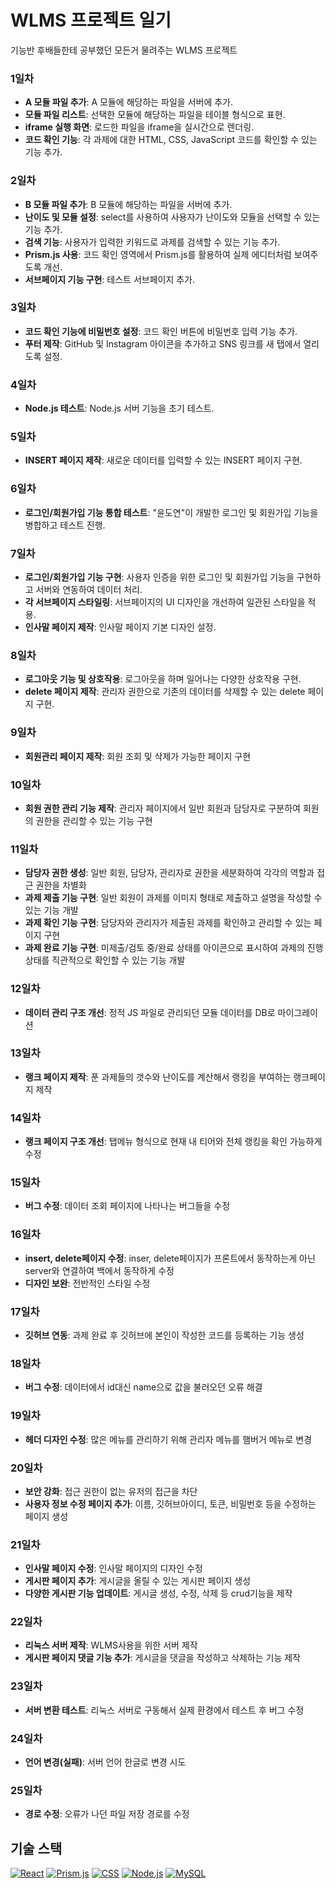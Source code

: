 # WLMS 프로젝트 일기

기능반 후배들한테 공부했던 모든거 물려주는 WLMS 프로젝트

### 1일차
- **A 모듈 파일 추가**: A 모듈에 해당하는 파일을 서버에 추가.
- **모듈 파일 리스트**: 선택한 모듈에 해당하는 파일을 테이블 형식으로 표현.
- **iframe 실행 화면**: 로드한 파일을 iframe을 실시간으로 렌더링.
- **코드 확인 기능**: 각 과제에 대한 HTML, CSS, JavaScript 코드를 확인할 수 있는 기능 추가.

### 2일차
- **B 모듈 파일 추가**: B 모듈에 해당하는 파일을 서버에 추가.
- **난이도 및 모듈 설정**: select를 사용하여 사용자가 난이도와 모듈을 선택할 수 있는 기능 추가.
- **검색 기능**: 사용자가 입력한 키워드로 과제를 검색할 수 있는 기능 추가.
- **Prism.js 사용**: 코드 확인 영역에서 Prism.js를 활용하여 실제 에디터처럼 보여주도록 개선.
- **서브페이지 기능 구현**: 테스트 서브페이지 추가.

### 3일차
- **코드 확인 기능에 비밀번호 설정**: 코드 확인 버튼에 비밀번호 입력 기능 추가.
- **푸터 제작**: GitHub 및 Instagram 아이콘을 추가하고 SNS 링크를 새 탭에서 열리도록 설정.

### 4일차
- **Node.js 테스트**: Node.js 서버 기능을 초기 테스트.

### 5일차
- **INSERT 페이지 제작**: 새로운 데이터를 입력할 수 있는 INSERT 페이지 구현.

### 6일차
- **로그인/회원가입 기능 통합 테스트**: "윤도연"이 개발한 로그인 및 회원가입 기능을 병합하고 테스트 진행.

### 7일차
- **로그인/회원가입 기능 구현**: 사용자 인증을 위한 로그인 및 회원가입 기능을 구현하고 서버와 연동하여 데이터 처리.
- **각 서브페이지 스타일링**: 서브페이지의 UI 디자인을 개선하여 일관된 스타일을 적용.
- **인사말 페이지 제작**: 인사말 페이지 기본 디자인 설정.

### 8일차
- **로그아웃 기능 및 상호작용**: 로그아웃을 하며 일어나는 다양한 상호작용 구현.
- **delete 페이지 제작**: 관리자 권한으로 기존의 데이터를 삭제할 수 있는 delete 페이지 구현.

### 9일차
- **회원관리 페이지 제작**: 회원 조회 및 삭제가 가능한 페이지 구현

### 10일차
- **회원 권한 관리 기능 제작**: 관리자 페이지에서 일반 회원과 담당자로 구분하여 회원의 권한을 관리할 수 있는 기능 구현

### 11일차
- **담당자 권한 생성**: 일반 회원, 담당자, 관리자로 권한을 세분화하여 각각의 역할과 접근 권한을 차별화
- **과제 제출 기능 구현**: 일반 회원이 과제를 이미지 형태로 제출하고 설명을 작성할 수 있는 기능 개발
- **과제 확인 기능 구현**: 담당자와 관리자가 제출된 과제를 확인하고 관리할 수 있는 페이지 구현
- **과제 완료 기능 구현**: 미제출/검토 중/완료 상태를 아이콘으로 표시하여 과제의 진행 상태를 직관적으로 확인할 수 있는 기능 개발

### 12일차
- **데이터 관리 구조 개선**: 정적 JS 파일로 관리되던 모듈 데이터를 DB로 마이그레이션

### 13일차
- **랭크 페이지 제작**: 푼 과제들의 갯수와 난이도를 계산해서 랭킹을 부여하는 랭크페이지 제작

### 14일차
- **랭크 페이지 구조 개선**: 탭메뉴 형식으로 현재 내 티어와 전체 랭킹을 확인 가능하게 수정

### 15일차
- **버그 수정**: 데이터 조회 페이지에 나타나는 버그들을 수정

### 16일차
- **insert, delete페이지 수정**: inser, delete페이지가 프론트에서 동작하는게 아닌 server와 연결하여 백에서 동작하게 수정
- **디자인 보완**: 전반적인 스타일 수정

### 17일차
- **깃허브 연동**: 과제 완료 후 깃허브에 본인이 작성한 코드를 등록하는 기능 생성

### 18일차
- **버그 수정**: 데이터에서 id대신 name으로 값을 불러오던 오류 해결

### 19일차
- **헤더 디자인 수정**: 많은 메뉴를 관리하기 위해 관리자 메뉴를 햄버거 메뉴로 변경

### 20일차
- **보안 강화**: 접근 권한이 없는 유저의 접근을 차단
- **사용자 정보 수정 페이지 추가**: 이름, 깃허브아이디, 토큰, 비밀번호 등을 수정하는 페이지 생성

### 21일차
- **인사말 페이지 수정**: 인사말 페이지의 디자인 수정
- **게시판 페이지 추가**: 게시글을 올릴 수 있는 게시판 페이지 생성
- **다양한 게시판 기능 업데이트**: 게시글 생성, 수정, 삭제 등 crud기능을 제작

### 22일차
- **리눅스 서버 제작**: WLMS사용을 위한 서버 제작
- **게시판 페이지 댓글 기능 추가**: 게시글을 댓글을 작성하고 삭제하는 기능 제작

### 23일차
- **서버 변환 테스트**: 리눅스 서버로 구동해서 실제 환경에서 테스트 후 버그 수정

### 24일차
- **언어 변경(실패)**: 서버 언어 한글로 변경 시도

### 25일차
- **경로 수정**: 오류가 나던 파일 저장 경로를 수정

## 기술 스택
[![React](https://img.shields.io/badge/React-61DAFB?style=for-the-badge&logo=react&logoColor=black)](https://reactjs.org/)
[![Prism.js](https://img.shields.io/badge/Prism.js-2E3A44?style=for-the-badge&logo=prism&logoColor=white)](https://prismjs.com/)
[![CSS](https://img.shields.io/badge/CSS-1572B6?style=for-the-badge&logo=css3&logoColor=white)](https://www.w3schools.com/css/)
[![Node.js](https://img.shields.io/badge/Node.js-339933?style=for-the-badge&logo=node.js&logoColor=white)](https://nodejs.org/)
[![MySQL](https://img.shields.io/badge/MySQL-4479A1?style=for-the-badge&logo=mysql&logoColor=white)](https://www.mysql.com/)
